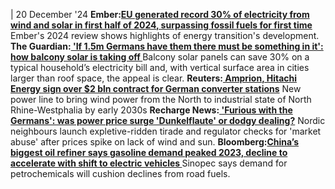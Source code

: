| 20 December '24
**Ember:[EU generated record 30% of electricity from wind and solar in first half of 2024, surpassing fossil fuels for first time](https://ember-energy.org/latest-insights/six-highlights-of-the-global-energy-transition-in-2024/)**
Ember's 2024 review shows highlights of energy transition's development. 
**The Guardian:[ 'If 1.5m Germans have them there must be something in it': how balcony solar is taking off ](https://www.theguardian.com/environment/2024/dec/18/if-a-million-germans-have-them-there-must-be-something-in-it-how-balcony-solar-is-taking-off)**
Balcony solar panels can save 30% on a typical household’s electricity bill and, with vertical surface area in cities larger than roof space, the appeal is clear.
**Reuters:[ Amprion, Hitachi Energy sign over $2 bln contract for German converter stations](https://www.reuters.com/business/energy/amprion-hitachi-energy-sign-over-2-bln-contract-german-converter-stations-2024-12-20/)**
New power line to bring wind power from the North to industrial state of North Rhine-Westphalia by early 2030s
**Recharge News:[ 'Furious with the Germans': was power price surge 'Dunkelflaute' or dodgy dealing?](https://www.rechargenews.com/energy-transition/furious-with-the-germans-was-power-price-surge-dunkelflaute-or-dodgy-dealing-/2-1-1755336)**
Nordic neighbours launch expletive-ridden tirade and regulator checks for 'market abuse' after prices spike on lack of wind and sun.
**Bloomberg:[China’s biggest oil refiner says gasoline demand peaked 2023, decline to accelerate with shift to electric vehicles ](https://www.bloomberg.com/news/articles/2024-12-19/china-s-gasoline-demand-to-fall-quickly-from-2025-sinopec-says?sref=peEFYOHm)**
Sinopec says demand for petrochemicals will cushion declines from road fuels.
